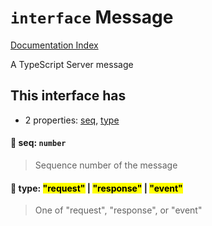 # `interface` Message

[Documentation Index](../README.md)

A TypeScript Server message

## This interface has

- 2 properties:
[seq](#-seq-number),
[type](#-type-request--response--event)


#### 📄 seq: `number`

> Sequence number of the message



#### 📄 type: <mark>"request"</mark> | <mark>"response"</mark> | <mark>"event"</mark>

> One of "request", "response", or "event"



